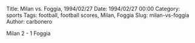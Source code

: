 Title: Milan vs. Foggia, 1994/02/27
Date: 1994/02/27 00:00
Category: sports
Tags: football, football scores, Milan, Foggia
Slug: milan-vs-foggia
Author: carbonero


Milan 2 - 1 Foggia
